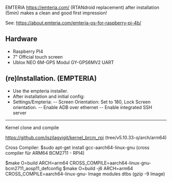 EMTERIA https://emteria.com/ 
(RTANdroid replacement) after installation (5min) 
makes a clean and good first impression!

See: https://about.emteria.com/emteria-os-for-raspberry-pi-4b/

## Hardware

- Raspberry PI4 
- 7" Official touch screen
- Ublox NEO 6M-GPS Modul GY-GPS6MV2 UART

## (re)Installation. (EMPTERIA)
 - Use the empteria installer.
 - After installation and initial config:
 - Settings/Empteria: 
 -- Screen Orientation: Set to 180, Lock Screen orientation.
 -- Enable ADB over ethernet
 -- Enable integrated SSH server

------------------------------------

Kernel clone and compile

https://github.com/iszilagyigit/kernel_brcm_rpi  (tree/v5.10.33-q/arch/arm64)

Cross Compiler:
$sudo apt-get install gcc-aarch64-linux-gnu
(cross compiler für ARM64  BCM2711 - RPI4) 

$make O=build ARCH=arm64 CROSS_COMPILE=aarch64-linux-gnu- bcm2711_aosp11_defconfig
$make O=build -j6 ARCH=arm64 CROSS_COMPILE=aarch64-linux-gnu- Image modules dtbs
(gzip -9 Image)








